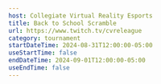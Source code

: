 ```yaml
---
host: Collegiate Virtual Reality Esports
title: Back to School Scramble
url: https://www.twitch.tv/cvreleague
category: tournament
startDateTime: 2024-08-31T12:00:00-05:00
useStartTime: false
endDateTime: 2024-09-01T12:00:00-05:00
useEndTime: false
---
```

